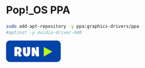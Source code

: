 # Pop!_OS PPA
```bash
sudo add-apt-repository -y ppa:graphics-drivers/ppa
#aptinst -y nvidia-driver-440
```
[![bashrun](../images/bashrun.png)](br:nvidia-ppa)